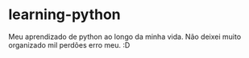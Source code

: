 # learning-python
Meu aprendizado de python ao longo da minha vida.
Não deixei muito organizado mil perdões erro meu. :D
